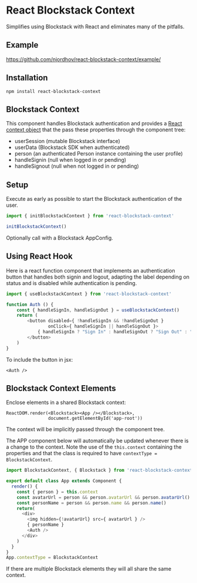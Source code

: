 # React Blockstack Context

Simplifies using Blockstack with React and eliminates many of the pitfalls.

## Example

https://github.com/njordhov/react-blockstack-context/example/

## Installation

    npm install react-blockstack-context

## Blockstack Context

This component handles Blockstack authentication and provides a
[React context object](https://reactjs.org/docs/context.html)
that the pass these properties through the component tree:

* userSession (mutable Blockstack interface)
* userData (Blockstack SDK when authenticated)
* person (an authenticated Person instance containing the user profile)
* handleSignin (null when logged in or pending)
* handleSignout (null when not logged in or pending)

## Setup

Execute as early as possible to start the Blockstack authentication of the user.

````javascript
import { initBlockstackContext } from 'react-blockstack-context'

initBlockstackContext()
````

Optionally call with a Blockstack AppConfig.

## Using React Hook

Here is a react function component that implements an authentication button
that handles both signin and logout, adapting the label depending on status and
is disabled while authentication is pending.

````javascript
import { useBlockstackContext } from 'react-blockstack-context'

function Auth () {
    const { handleSignIn, handleSignOut } = useBlockstackContext()
    return (
        <button disabled={ !handleSignIn && !handleSignOut }
                onClick={ handleSignIn || handleSignOut }>
            { handleSignIn ? "Sign In" : handleSignOut ? "Sign Out" : "Pending" }
        </button>
    )
}
````

To include the button in jsx:

    <Auth />

## Blockstack Context Elements

Enclose elements in a shared Blockstack context:

    ReactDOM.render(<Blockstack><App /></Blockstack>,
                    document.getElementById('app-root'))

The context will be implicitly passed through the component tree.

The APP component below will automatically be updated whenever there is a
change to the context.
Note the use of the `this.context` containing the properties and
that the class is required to have `contextType = BlockstackContext`.

````javascript
import BlockstackContext, { Blockstack } from 'react-blockstack-context'

export default class App extends Component {
  render() {
    const { person } = this.context
    const avatarUrl = person && person.avatarUrl && person.avatarUrl()
    const personName = person && person.name && person.name()
    return(
      <div>
        <img hidden={!avatarUrl} src={ avatarUrl } />
        { personName }
        <Auth />
      </div>
    )
  }
}
App.contextType = BlockstackContext
````

If there are multiple Blockstack elements they will all share the same context. 
